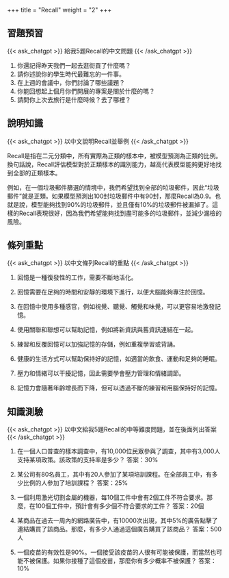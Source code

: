 +++
title = "Recall"
weight = "2"
+++
## 習題預習
{{< ask_chatgpt >}}
給我5題Recall的中文問題
{{< /ask_chatgpt >}}

1. 你還記得昨天我們一起去逛街買了什麼嗎？
2. 請你述說你的學生時代最難忘的一件事。
3. 在上週的會議中，你們討論了哪些議題？
4. 你能回想起上個月你們開展的專案是關於什麼的嗎？
5. 請問你上次去旅行是什麼時候？去了哪裡？   

## 說明知識
{{< ask_chatgpt >}}
以中文說明Recall並舉例
{{< /ask_chatgpt >}}

Recall是指在二元分類中，所有實際為正類的樣本中，被模型預測為正類的比例。換句話說，Recall評估模型對於正類樣本的識別能力，越高代表模型能夠更好地找到全部的正類樣本。

例如，在一個垃圾郵件篩選的情境中，我們希望找到全部的垃圾郵件，因此“垃圾郵件”就是正類。如果模型預測出100封垃圾郵件中有90封，那麼Recall為0.9。也就是說，模型能夠找到90%的垃圾郵件，並且僅有10%的垃圾郵件被漏掉了。這樣的Recall表現很好，因為我們希望能夠找到盡可能多的垃圾郵件，並減少漏檢的風險。   

## 條列重點
{{< ask_chatgpt >}}
以中文條列Recall的重點
{{< /ask_chatgpt >}}

1. 回憶是一種復發性的工作，需要不斷地活化。

2. 回憶需要在足夠的時間和安靜的環境下進行，以便大腦能夠專注於回憶。

3. 在回憶中使用多種感官，例如視覺、聽覺、觸覺和味覺，可以更容易地激發記憶。

4. 使用關聯和聯想可以幫助記憶，例如將新資訊與舊資訊連結在一起。

5. 練習和反覆回憶可以加強記憶的存儲，例如重複學習或背誦。

6. 健康的生活方式可以幫助保持好的記憶，如適當的飲食、運動和足夠的睡眠。

7. 壓力和情緒可以干擾記憶，因此需要學會壓力管理和情緒調節。

8. 記憶力會隨著年齡增長而下降，但可以透過不斷的練習和用腦保持好的記憶。   

## 知識測驗
{{< ask_chatgpt >}}
以中文給我5題Recall的中等難度問題，並在後面列出答案
{{< /ask_chatgpt >}}

1. 在一個人口普查的樣本調查中，有10,000位民眾參與了調查，其中有3,000人支持某項政策。該政策的支持率是多少？
答案：30%

2. 某公司有80名員工，其中有20人參加了某項培訓課程。在全部員工中，有多少比例的人參加了培訓課程？
答案：25%

3. 一個利用激光切割金屬的機器，每10個工件中會有2個工件不符合要求。那麼，在100個工件中，預計會有多少個不符合要求的工件？
答案：20個

4. 某商品在過去一周內的網路廣告中，有10000次出現，其中5%的廣告點擊了連結購買了該商品。那麼，有多少人通過這個廣告購買了該商品？
答案：500人

5. 一個疫苗的有效性是90%。一個接受該疫苗的人很有可能被保護，而當然也可能不被保護。如果你接種了這個疫苗，那麼你有多少概率不被保護？
答案：10%   

